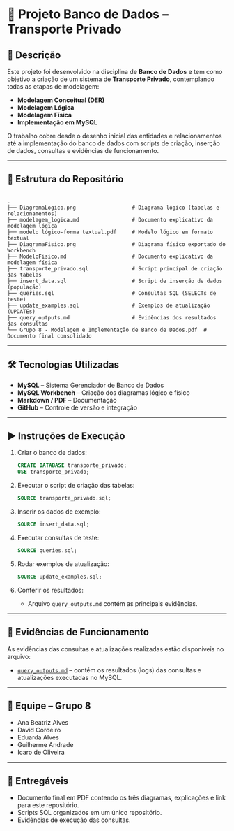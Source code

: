 # 🚖 Projeto Banco de Dados – Transporte Privado  

## 📌 Descrição  
Este projeto foi desenvolvido na disciplina de **Banco de Dados** e tem como objetivo a criação de um sistema de **Transporte Privado**, contemplando todas as etapas de modelagem:  
- **Modelagem Conceitual (DER)**  
- **Modelagem Lógica**  
- **Modelagem Física**  
- **Implementação em MySQL**  

O trabalho cobre desde o desenho inicial das entidades e relacionamentos até a implementação do banco de dados com scripts de criação, inserção de dados, consultas e evidências de funcionamento.  

---

## 📂 Estrutura do Repositório  

```

.
├── DiagramaLogico.png                  # Diagrama lógico (tabelas e relacionamentos)
├── modelagem_logica.md                 # Documento explicativo da modelagem lógica
├── modelo lógico-forma textual.pdf     # Modelo lógico em formato textual
├── DiagramaFisico.png                  # Diagrama físico exportado do Workbench
├── ModeloFisico.md                     # Documento explicativo da modelagem física
├── transporte_privado.sql              # Script principal de criação das tabelas
├── insert_data.sql                     # Script de inserção de dados (população)
├── queries.sql                         # Consultas SQL (SELECTs de teste)
├── update_examples.sql                 # Exemplos de atualização (UPDATEs)
├── query_outputs.md                    # Evidências dos resultados das consultas
└── Grupo 8 - Modelagem e Implementação de Banco de Dados.pdf  # Documento final consolidado

````

---

## 🛠️ Tecnologias Utilizadas  
- **MySQL** – Sistema Gerenciador de Banco de Dados  
- **MySQL Workbench** – Criação dos diagramas lógico e físico  
- **Markdown / PDF** – Documentação  
- **GitHub** – Controle de versão e integração  

---

## ▶️ Instruções de Execução  

1. Criar o banco de dados:  
   ```sql
   CREATE DATABASE transporte_privado;
   USE transporte_privado;
    ```

2. Executar o script de criação das tabelas:

   ```sql
   SOURCE transporte_privado.sql;
   ```

3. Inserir os dados de exemplo:

   ```sql
   SOURCE insert_data.sql;
   ```

4. Executar consultas de teste:

   ```sql
   SOURCE queries.sql;
   ```

5. Rodar exemplos de atualização:

   ```sql
   SOURCE update_examples.sql;
   ```

6. Conferir os resultados:

   * Arquivo `query_outputs.md` contém as principais evidências.

---

## 🧾 Evidências de Funcionamento  

As evidências das consultas e atualizações realizadas estão disponíveis no arquivo:  

- [`query_outputs.md`](query_outputs.md) – contém os resultados (logs) das consultas e atualizações executadas no MySQL.  

---

## 👥 Equipe – Grupo 8

* Ana Beatriz Alves
* David Cordeiro
* Eduarda Alves
* Guilherme Andrade
* Icaro de Oliveira

---

## 📑 Entregáveis

* Documento final em PDF contendo os três diagramas, explicações e link para este repositório.
* Scripts SQL organizados em um único repositório.
* Evidências de execução das consultas.
